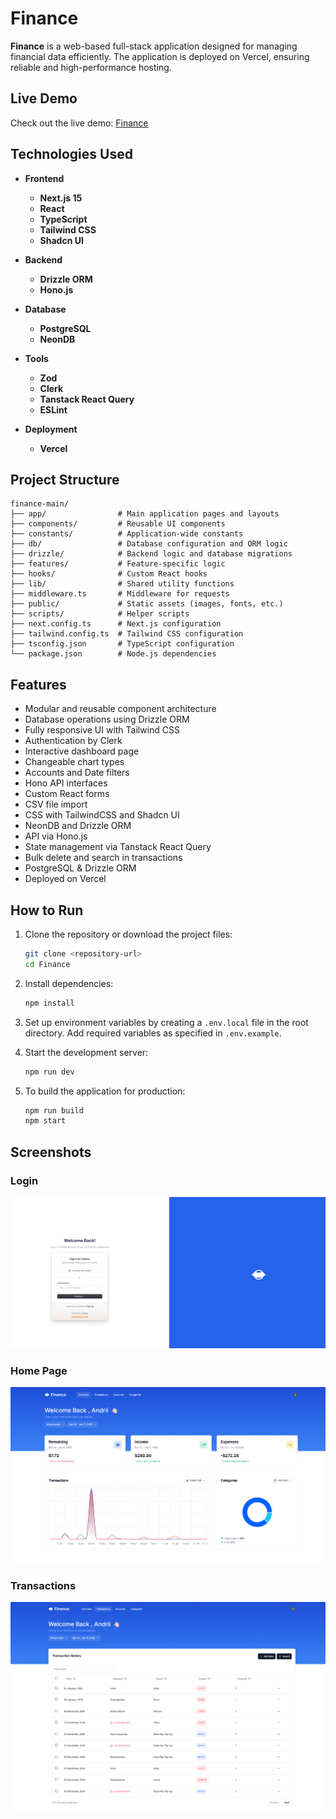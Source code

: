 # Finance

**Finance** is a web-based full-stack application designed for managing financial data efficiently. The application is deployed on Vercel, ensuring reliable and high-performance hosting.

## Live Demo

Check out the live demo: [Finance](finance-h4ns.vercel.app)

## Technologies Used

- **Frontend**
  - **Next.js 15**
  - **React**
  - **TypeScript**
  - **Tailwind CSS**
  - **Shadcn UI**

- **Backend**
  - **Drizzle ORM**
  - **Hono.js**

- **Database**
  - **PostgreSQL**
  - **NeonDB**

- **Tools**
  - **Zod**
  - **Clerk**
  - **Tanstack React Query**
  - **ESLint**

- **Deployment**
  - **Vercel**


## Project Structure

```plaintext
finance-main/
├── app/                # Main application pages and layouts
├── components/         # Reusable UI components
├── constants/          # Application-wide constants
├── db/                 # Database configuration and ORM logic
├── drizzle/            # Backend logic and database migrations
├── features/           # Feature-specific logic
├── hooks/              # Custom React hooks
├── lib/                # Shared utility functions
├── middleware.ts       # Middleware for requests
├── public/             # Static assets (images, fonts, etc.)
├── scripts/            # Helper scripts
├── next.config.ts      # Next.js configuration
├── tailwind.config.ts  # Tailwind CSS configuration
├── tsconfig.json       # TypeScript configuration
└── package.json        # Node.js dependencies
```

## Features

- Modular and reusable component architecture
- Database operations using Drizzle ORM
- Fully responsive UI with Tailwind CSS
- Authentication by Clerk
- Interactive dashboard page
- Changeable chart types
- Accounts and Date filters
- Hono API interfaces
- Custom React forms
- CSV file import
- CSS with TailwindCSS and Shadcn UI
- NeonDB and Drizzle ORM
- API via Hono.js
- State management via Tanstack React Query
- Bulk delete and search in transactions
- PostgreSQL & Drizzle ORM
- Deployed on Vercel

## How to Run

1. Clone the repository or download the project files:

    ```bash
    git clone <repository-url>
    cd Finance
    ```

2. Install dependencies:

    ```bash
    npm install
    ```

3. Set up environment variables by creating a `.env.local` file in the root directory. Add required variables as specified in `.env.example`.

4. Start the development server:

    ```bash
    npm run dev
    ```

5. To build the application for production:

    ```bash
    npm run build
    npm start
    ```

## Screenshots

### Login
![Login](https://github.com/Redline1e/finance/blob/main/public/screenshots/login.png)

### Home Page
![Dashboard](https://github.com/Redline1e/finance/blob/main/public/screenshots/dashboard.png)

### Transactions
![Transactions](https://github.com/Redline1e/finance/blob/main/public/screenshots/transactions.png)
